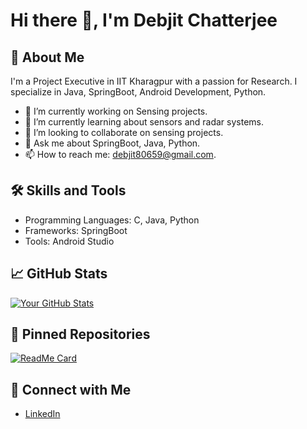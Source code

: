 # Hi there 👋, I'm Debjit Chatterjee

## 🚀 About Me
I'm a Project Executive in IIT Kharagpur with a passion for Research. I specialize in Java, SpringBoot, Android Development, Python.

- 🔭 I’m currently working on Sensing projects.
- 🌱 I’m currently learning about sensors and radar systems.
- 👯 I’m looking to collaborate on sensing projects.
- 💬 Ask me about SpringBoot, Java, Python.
- 📫 How to reach me: debjit80659@gmail.com.

## 🛠️ Skills and Tools
- Programming Languages: C, Java, Python
- Frameworks: SpringBoot
- Tools: Android Studio

## 📈 GitHub Stats
[![Your GitHub Stats](https://github-readme-stats.vercel.app/api?username=debjit2001&show_icons=true&theme=radical)](https://github.com/debjit2001)

## 📌 Pinned Repositories
[![ReadMe Card](https://github-readme-stats.vercel.app/api/pin/?username=debjit2001&repo=reponame)](https://github.com/debjit2001/reponame)

## 🤝 Connect with Me
- [LinkedIn]([https://www.linkedin.com/in/yourusername](https://www.linkedin.com/in/debjit-chatterjee-5683bb1a3/))
